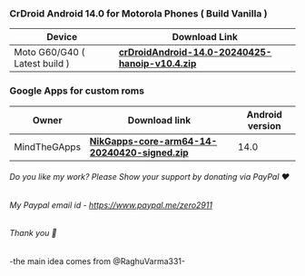 ### CrDroid Android 14.0 for Motorola Phones ( Build Vanilla )

| Device       |              Download Link   
|--------------|-----------------------------
| Moto G60/G40 ( Latest build )| [**crDroidAndroid-14.0-20240425-hanoip-v10.4.zip**](https://sourceforge.net/projects/moto-devices/files/Sm6150/crDroidAndroid-14.0-20240425-hanoip-v10.4.zip/download)

### Google Apps for custom roms

| Owner       |              Download link                      |  Android version  |
|--------------|-------------------------------------------------|-----------------------|
| MindTheGApps | [**NikGapps-core-arm64-14-20240420-signed.zip**](https://sourceforge.net/projects/nikgapps/files/Releases/NikGapps-U/20-Apr-2024/NikGapps-core-arm64-14-20240420-signed.zip/download) | 14.0 |

###### Do you like my work? Please Show your support by donating via PayPal ❤️
###### My Paypal email id - https://www.paypal.me/zero2911
###### Thank you 🙂

-the main idea comes from @RaghuVarma331-
